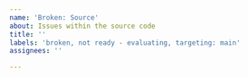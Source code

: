 ```yaml
---
name: 'Broken: Source'
about: Issues within the source code
title: ''
labels: 'broken, not ready - evaluating, targeting: main'
assignees: ''

---
```


